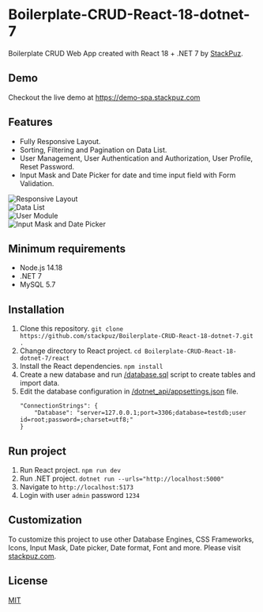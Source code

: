 # Boilerplate-CRUD-React-18-dotnet-7
Boilerplate CRUD Web App created with React 18 + .NET 7 by [StackPuz](https://stackpuz.com).

## Demo
Checkout the live demo at https://demo-spa.stackpuz.com

## Features
- Fully Responsive Layout.
- Sorting, Filtering and Pagination on Data List.
- User Management, User Authentication and Authorization, User Profile, Reset Password.
- Input Mask and Date Picker for date and time input field with Form Validation.

![Responsive Layout](https://stackpuz.com/img/feature/responsive.gif)  
![Data List](https://stackpuz.com/img/feature/list.gif)  
![User Module](https://stackpuz.com/img/feature/user.png)  
![Input Mask and Date Picker](https://stackpuz.com/img/feature/date.gif)

## Minimum requirements
- Node.js 14.18
- .NET 7
- MySQL 5.7

## Installation
1. Clone this repository. `git clone https://github.com/stackpuz/Boilerplate-CRUD-React-18-dotnet-7.git .`
2. Change directory to React project. `cd Boilerplate-CRUD-React-18-dotnet-7/react`
3. Install the React dependencies. `npm install`
4. Create a new database and run [/database.sql](/database.sql) script to create tables and import data.
5. Edit the database configuration in [/dotnet_api/appsettings.json](/dotnet_api/appsettings.json) file.
    ```
    "ConnectionStrings": {
        "Database": "server=127.0.0.1;port=3306;database=testdb;user id=root;password=;charset=utf8;"
    }
    ```

## Run project

1. Run React project. `npm run dev`
2. Run .NET project. `dotnet run --urls="http://localhost:5000"`
3. Navigate to `http://localhost:5173`
4. Login with user `admin` password `1234`

## Customization
To customize this project to use other Database Engines, CSS Frameworks, Icons, Input Mask, Date picker, Date format, Font and more. Please visit [stackpuz.com](https://stackpuz.com).

## License

[MIT](https://opensource.org/licenses/MIT)